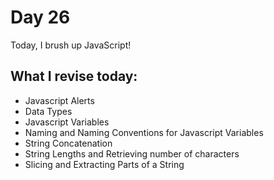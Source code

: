 # Day 26

Today, I brush up JavaScript!

## What I revise today:

 - Javascript Alerts
 - Data Types
 - Javascript Variables
 - Naming and Naming Conventions for Javascript Variables
 - String Concatenation
 - String Lengths and Retrieving number of characters
 - Slicing and Extracting Parts of a String
